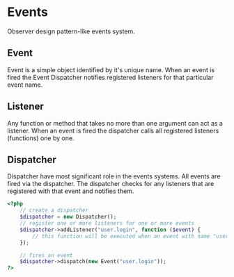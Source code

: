 Events
======

Observer design pattern-like events system.

Event
-----

Event is a simple object identified by it's unique name. When an event is fired the Event Dispatcher notifies registered
listeners for that particular event name.

Listener
--------

Any function or method that takes no more than one argument can act as a listener. When an event is fired the dispatcher calls all
registered listeners (functions) one by one.


Dispatcher
----------

Dispatcher have most significant role in the events systems. All events are fired via the dispatcher. The dispatcher checks for any
listeners that are registered with that event and notifies them.

```php
<?php
	// create a dispatcher
	$dispatcher = new Dispatcher();
	// register one or more listeners for one or more events
	$dispatcher->addListener("user.login", function ($event) {
		// this function will be executed when an event with name "user.login" will be fired
	});

	// fires an event
	$dispatcher->dispatch(new Event("user.login"));
?>
```

